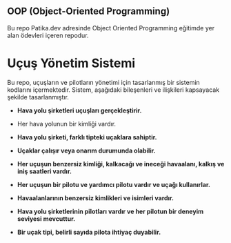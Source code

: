 ## OOP (Object-Oriented Programming)

Bu repo Patika.dev adresinde Object Oriented Programming eğitimde yer alan ödevleri içeren repodur.

# Uçuş Yönetim Sistemi

Bu repo, uçuşların ve pilotların yönetimi için tasarlanmış bir sistemin kodlarını içermektedir. Sistem, aşağıdaki bileşenleri ve ilişkileri kapsayacak şekilde tasarlanmıştır.

- **Hava yolu şirketleri uçuşları gerçekleştirir.**

- Her hava yolunun bir kimliği vardır.

- **Hava yolu şirketi, farklı tipteki uçaklara sahiptir.**

- **Uçaklar çalışır veya onarım durumunda olabilir.**

- **Her uçuşun benzersiz kimliği, kalkacağı ve ineceği havaalanı, kalkış ve iniş saatleri vardır.**

- **Her uçuşun bir pilotu ve yardımcı pilotu vardır ve uçağı kullanırlar.**

- **Havaalanlarının benzersiz kimlikleri ve isimleri vardır.**

- **Hava yolu şirketlerinin pilotları vardır ve her pilotun bir deneyim seviyesi mevcuttur.**

- **Bir uçak tipi, belirli sayıda pilota ihtiyaç duyabilir.**
